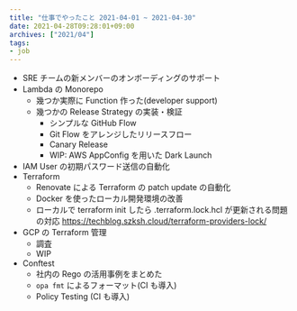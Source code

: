 ```yaml
---
title: "仕事でやったこと 2021-04-01 ~ 2021-04-30"
date: 2021-04-28T09:28:01+09:00
archives: ["2021/04"]
tags:
- job
---
```


* SRE チームの新メンバーのオンボーディングのサポート
* Lambda の Monorepo
  * 幾つか実際に Function 作った(developer support)
  * 幾つかの Release Strategy の実装・検証
    * シンプルな GitHub Flow
    * Git Flow をアレンジしたリリースフロー
    * Canary Release
    * WIP: AWS AppConfig を用いた Dark Launch
* IAM User の初期パスワード送信の自動化
* Terraform
  * Renovate による Terraform の patch update の自動化
  * Docker を使ったローカル開発環境の改善
  * ローカルで terraform init したら .terraform.lock.hcl が更新される問題の対応 https://techblog.szksh.cloud/terraform-providers-lock/
* GCP の Terraform 管理
  * 調査
  * WIP
* Conftest
  * 社内の Rego の活用事例をまとめた
  * `opa fmt` によるフォーマット(CI も導入)
  * Policy Testing (CI も導入)
